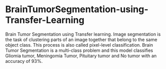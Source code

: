 # BrainTumorSegmentation-using-Transfer-Learning
Brain Tumor Segmentation using Transfer learning. Image segmentation is the task of clustering parts of an image together that belong to the same object class. This process is also called pixel-level classification. Brain Tumor Segmentation is a multi-class problem and this model classifies Gliomia tumor, Meningomia Tumor, Pituitary tumor and No tumor with an accuracy of 93%.
